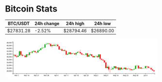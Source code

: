 # Bitcoin Stats

BTC/USDT|24h change|24h high|24h low|
|---|---|---|---|
|$27831.28|-2.52%|$28794.46|$26890.00|

<img src="./chart.svg">
